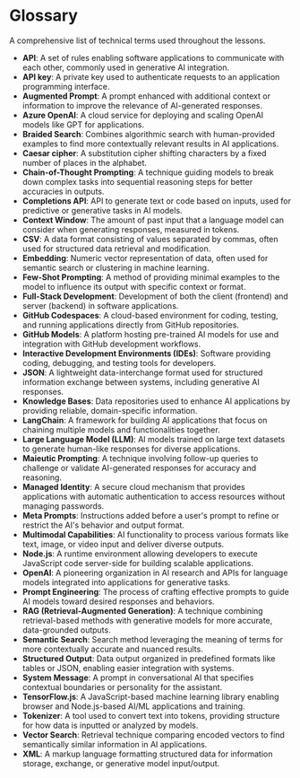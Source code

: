# Glossary

A comprehensive list of technical terms used throughout the lessons.

- **API**: A set of rules enabling software applications to communicate with each other, commonly used in generative AI integration.
- **API key**: A private key used to authenticate requests to an application programming interface.
- **Augmented Prompt**: A prompt enhanced with additional context or information to improve the relevance of AI-generated responses.
- **Azure OpenAI**: A cloud service for deploying and scaling OpenAI models like GPT for applications.
- **Braided Search**: Combines algorithmic search with human-provided examples to find more contextually relevant results in AI applications.
- **Caesar cipher**: A substitution cipher shifting characters by a fixed number of places in the alphabet.
- **Chain-of-Thought Prompting**: A technique guiding models to break down complex tasks into sequential reasoning steps for better accuracies in outputs.
- **Completions API**: API to generate text or code based on inputs, used for predictive or generative tasks in AI models.
- **Context Window**: The amount of past input that a language model can consider when generating responses, measured in tokens.
- **CSV**: A data format consisting of values separated by commas, often used for structured data retrieval and modification.
- **Embedding**: Numeric vector representation of data, often used for semantic search or clustering in machine learning.
- **Few-Shot Prompting**: A method of providing minimal examples to the model to influence its output with specific context or format.
- **Full-Stack Development**: Development of both the client (frontend) and server (backend) in software applications.
- **GitHub Codespaces**: A cloud-based environment for coding, testing, and running applications directly from GitHub repositories.
- **GitHub Models**: A platform hosting pre-trained AI models for use and integration with GitHub development workflows.
- **Interactive Development Environments (IDEs)**: Software providing coding, debugging, and testing tools for developers.
- **JSON**: A lightweight data-interchange format used for structured information exchange between systems, including generative AI responses.
- **Knowledge Bases**: Data repositories used to enhance AI applications by providing reliable, domain-specific information.
- **LangChain**: A framework for building AI applications that focus on chaining multiple models and functionalities together.
- **Large Language Model (LLM)**: AI models trained on large text datasets to generate human-like responses for diverse applications.
- **Maieutic Prompting**: A technique involving follow-up queries to challenge or validate AI-generated responses for accuracy and reasoning.
- **Managed Identity**: A secure cloud mechanism that provides applications with automatic authentication to access resources without managing passwords.
- **Meta Prompts**: Instructions added before a user's prompt to refine or restrict the AI's behavior and output format.
- **Multimodal Capabilities**: AI functionality to process various formats like text, image, or video input and deliver diverse outputs.
- **Node.js**: A runtime environment allowing developers to execute JavaScript code server-side for building scalable applications.
- **OpenAI**: A pioneering organization in AI research and APIs for language models integrated into applications for generative tasks.
- **Prompt Engineering**: The process of crafting effective prompts to guide AI models toward desired responses and behaviors.
- **RAG (Retrieval-Augmented Generation)**: A technique combining retrieval-based methods with generative models for more accurate, data-grounded outputs.
- **Semantic Search**: Search method leveraging the meaning of terms for more contextually accurate and nuanced results.
- **Structured Output**: Data output organized in predefined formats like tables or JSON, enabling easier integration with systems.
- **System Message**: A prompt in conversational AI that specifies contextual boundaries or personality for the assistant.
- **TensorFlow.js**: A JavaScript-based machine learning library enabling browser and Node.js-based AI/ML applications and training.
- **Tokenizer**: A tool used to convert text into tokens, providing structure for how data is inputted or analyzed by models.
- **Vector Search**: Retrieval technique comparing encoded vectors to find semantically similar information in AI applications.
- **XML**: A markup language formatting structured data for information storage, exchange, or generative model input/output.
